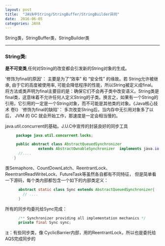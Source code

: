 ```yaml
---
layout: post
title:  "JAVA中String/StringBuffer/StringBuilder异同"
date:  2016-06-05
categories: JAVA
---
```


String类，StringBuffer类，StringBuilder类

---

### String类:
__是不可变类__,任何对String的改变都会引发新的String对象的生成。

'修饰为final的原因'：
主要是为了“效率” 和 “安全性” 的缘故。若 String允许被继承, 由于它的高度被使用率, 可能会降低程序的性能，所以String被定义成final。
将方法或类声明为final主要目的是：确保它们不会再子类中改变语义。String类是final类，这意味着不允许任何人定义String的子类。换言之，如果有一个String的引用，它引用的一定是一个String对象，而不可能是其他类的对象。《Java核心技术 卷I》
'修饰为final的缺陷'：
多次改变String后，当内存中无引用对象多了以后， JVM 的 GC 就会开始工作，那速度是一定会相当慢的。



java.util.concurrent的基础。J.U.C中宣传的封装良好的同步工具

```java
     package java.util.concurrent.locks;

     public abstract class AbstractQueuedSynchronizer
               extends AbstractOwnableSynchronizer  implements java.io.Serializable {
      //....         
    }
```
类Semaphore、CountDownLatch、ReentrantLock、ReentrantReadWriteLock、FutureTask等虽然各自都有不同特征，
但是简单看一下源码，每个类内部都包含一个如下的内部类定义：

```java
      abstract static class Sync extends AbstractQueuedSynchronizer{
        // ....
      }
```
所有的同步均委托给Sync完成：

```java
      /** Synchronizer providing all implementation mechanics */
      private final Sync sync;
```
`注`：有些同步类，像 CyclicBarrier内部，用的ReentrantLock，所以也是委托给AQS完成同步的
